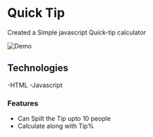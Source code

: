 # Quick Tip 
 
 Created a Simple javascript Quick-tip calculator

 ![Demo](https://media.giphy.com/media/dZ39qkw80UVnjGgnXF/giphy.gif)

 ## Technologies

 -HTML
 -Javascript
 
 ### Features

 - Can Spilt the Tip upto 10 people
 - Calculate along with Tip%

